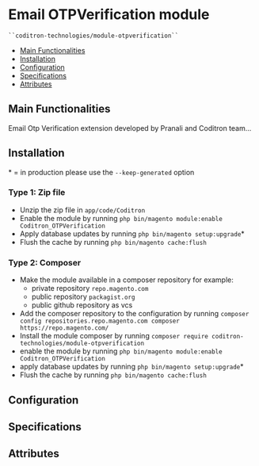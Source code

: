 # Email OTPVerification module

    ``coditron-technologies/module-otpverification``

 - [Main Functionalities](#markdown-header-main-functionalities)
 - [Installation](#markdown-header-installation)
 - [Configuration](#markdown-header-configuration)
 - [Specifications](#markdown-header-specifications)
 - [Attributes](#markdown-header-attributes)


## Main Functionalities
Email Otp Verification extension developed by Pranali and Coditron team...

## Installation
\* = in production please use the `--keep-generated` option

### Type 1: Zip file

 - Unzip the zip file in `app/code/Coditron`
 - Enable the module by running `php bin/magento module:enable Coditron_OTPVerification`
 - Apply database updates by running `php bin/magento setup:upgrade`\*
 - Flush the cache by running `php bin/magento cache:flush`

### Type 2: Composer

 - Make the module available in a composer repository for example:
    - private repository `repo.magento.com`
    - public repository `packagist.org`
    - public github repository as vcs
 - Add the composer repository to the configuration by running `composer config repositories.repo.magento.com composer https://repo.magento.com/`
 - Install the module composer by running `composer require coditron-technologies/module-otpverification`
 - enable the module by running `php bin/magento module:enable Coditron_OTPVerification`
 - apply database updates by running `php bin/magento setup:upgrade`\*
 - Flush the cache by running `php bin/magento cache:flush`


## Configuration




## Specifications




## Attributes



